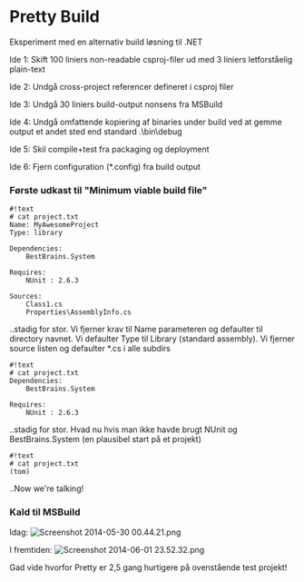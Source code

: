 # Pretty Build #

Eksperiment med en alternativ build løsning til .NET


Ide 1: Skift 100 liniers non-readable csproj-filer ud med 3 liniers letforståelig plain-text

Ide 2: Undgå cross-project referencer defineret i csproj filer

Ide 3: Undgå 30 liniers build-output nonsens fra MSBuild

Ide 4: Undgå omfattende kopiering af binaries under build ved at gemme output et andet sted end standard .\bin\debug

Ide 5: Skil compile+test fra packaging og deployment

Ide 6: Fjern configuration (*.config) fra build output


### Første udkast til "Minimum viable build file" ###


```
#!text
# cat project.txt
Name: MyAwesomeProject
Type: library

Dependencies:
    BestBrains.System

Requires:
    NUnit : 2.6.3

Sources:
    Class1.cs
    Properties\AssemblyInfo.cs
```

..stadig for stor. Vi fjerner krav til Name parameteren og defaulter til directory navnet. Vi defaulter Type til Library (standard assembly). Vi fjerner source listen og defaulter *.cs i alle subdirs

```
#!text
# cat project.txt
Dependencies:
    BestBrains.System

Requires:
    NUnit : 2.6.3
```

..stadig for stor. Hvad nu hvis man ikke havde brugt NUnit og BestBrains.System (en plausibel start på et projekt)

```
#!text
# cat project.txt
(tom)
```

..Now we're talking!

### Kald til MSBuild ###

Idag:
![Screenshot 2014-05-30 00.44.21.png](https://bitbucket.org/repo/7nKE86/images/1445401539-Screenshot%202014-05-30%2000.44.21.png)

I fremtiden:
![Screenshot 2014-06-01 23.52.32.png](https://bitbucket.org/repo/7nKE86/images/1396722961-Screenshot%202014-06-01%2023.52.32.png)

Gad vide hvorfor Pretty er 2,5 gang hurtigere på ovenstående test projekt!